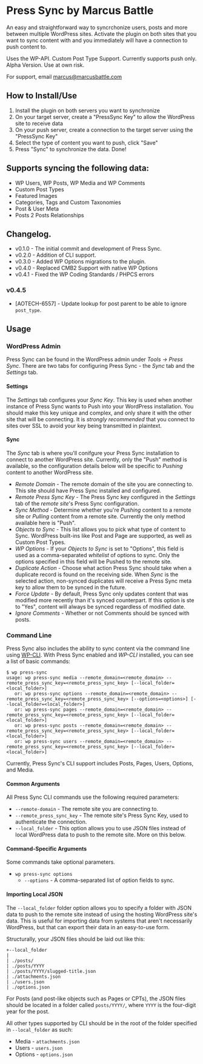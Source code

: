 # Press Sync by Marcus Battle

An easy and straightforward way to syncrchonize users, posts and more between multiple WordPress sites. Activate the plugin on both sites that you want to sync content with and you immediately will have a connection to push content to.

Uses the WP-API. Custom Post Type Support. Currently supports push only. Alpha Version. Use at own risk.

For support, email marcus@marcusbattle.com

## How to Install/Use

1) Install the plugin on both servers you want to synchronize
2) On your target server, create a "PressSync Key" to allow the WordPress site to receive data
3) On your push server, create a connection to the target server using the "PressSync Key"
4) Select the type of content you want to push, click "Save"
5) Press "Sync" to synchronize the data. Done!

## Supports syncing the following data:
- WP Users, WP Posts, WP Media and WP Comments
- Custom Post Types
- Featured Images
- Categories, Tags and Custom Taxonomies
- Post & User Meta
- Posts 2 Posts Relationships

## Changelog.

- v0.1.0 - The initial commit and development of Press Sync.
- v0.2.0 - Addition of CLI support.
- v0.3.0 - Added WP Options migrations to the plugin.
- v0.4.0 - Replaced CMB2 Support with native WP Options
- v0.4.1 - Fixed the WP Coding Standards / PHPCS errors

### v0.4.5

- [AOTECH-6557] - Update lookup for post parent to be able to ignore `post_type`.

## Usage

### WordPress Admin

Press Sync can be found in the WordPress admin under *Tools -> Press Sync*. There are two tabs for
configuring Press Sync - the _Sync_ tab and the _Settings_ tab.

#### Settings

The _Settings_ tab configures your _Sync Key_. This key is used when another instance of Press Sync wants
to Push into your WordPress installation. You should make this key unique and complex, and only share it
with the other site that will be connecting. It is *strongly recommended* that you connect to sites over
SSL to avoid your key being transmitted in plaintext.

#### Sync

The _Sync_ tab is where you'll conifgure your Press Sync installation to connect to another WordPress site. Currently,
only the "Push" method is available, so the configuration details below will be specific to _Pushing_ content to
another WordPress site.

- *Remote Domain* - The remote domain of the site you are connecting to. This site should have Press Sync installed and
  configured.
- *Remote Press Sync Key* - The Press Sync key configured in the _Settings_ tab of the *remote site*'s Press Sync
  configuration.
- *Sync Method* - Determine whether you're _Pushing_ content to a remote site or _Pulling_ content from a remote site.
  Currently the only method available here is "Push".
- *Objects to Sync* - This list allows you to pick what type of content to Sync. WordPress built-ins like Post and Page
  are supported, as well as Custom Post Types.
- *WP Options* - If your _Objects to Sync_ is set to "Options", this field is used as a comma-separated *whitelist* of
  options to sync. Only the options specified in this field will be Pushed to the remote site.
- *Duplicate Action* - Choose what action Press Sync should take when a duplicate record is found on the receiving
  side. When *Sync* is the selected action, non-synced duplicates will receive a Press Sync meta key to allow them to
  be synced in the future.
- *Force Update* - By default, Press Sync only updates content that was modified more recently than it's synced
  counterpart. If this option is ste to "Yes", content will always be synced regardless of modified date.
- *Ignore Comments* - Whether or not Comments should be synced with posts.

### Command Line

Press Sync also includes the ability to sync content via the command line using [WP-CLI](http://wp-cli.org/). With
Press Sync enabled and _WP-CLI_ installed, you can see a list of basic commands:

```
$ wp press-sync
usage: wp press-sync media --remote_domain=<remote_domain> --remote_press_sync_key=<remote_press_sync_key> [--local_folder=<local_folder>]
   or: wp press-sync options --remote_domain=<remote_domain> --remote_press_sync_key=<remote_press_sync_key> [--options=<options>] [--local_folder=<local_folder>]
   or: wp press-sync pages --remote_domain=<remote_domain> --remote_press_sync_key=<remote_press_sync_key> [--local_folder=<local_folder>]
   or: wp press-sync posts --remote_domain=<remote_domain> --remote_press_sync_key=<remote_press_sync_key> [--local_folder=<local_folder>]
   or: wp press-sync users --remote_domain=<remote_domain> --remote_press_sync_key=<remote_press_sync_key> [--local_folder=<local_folder>]
```

Currently, Press Sync's CLI support includes Posts, Pages, Users, Options, and Media.

#### Common Arguments

All Press Sync CLI commands use the following required parameters:

- `--remote-domain` - The remote site you are connecting to.
- `--remote_press_sync_key` - The remote site's Press Sync Key, used to authenticate the connection.
- `--local_folder` - This option allows you to use JSON files instead of local WordPress data to push to the remote
  site. More on this below.

#### Command-Specific Arguments

Some commands take optional parameters.

- `wp press-sync options`
  - `--options` - A comma-separated list of option fields to sync.

#### Importing Local JSON

The `--local_folder` folder option allows you to specify a folder with JSON data to push to the remote site instead of
using the hosting WordPress site's data. This is useful for importing data from systems that aren't necessarily
WordPress, but that can export their data in an easy-to-use form.

Structurally, your JSON files should be laid out like this:

```
+--local_folder
|
| ./posts/
| ./posts/YYYY
| ./posts/YYYY/slugged-title.json
| ./attachments.json
| ./users.json
| ./options.json
```

For Posts (and post-like objects such as Pages or CPTs), the JSON files should be located in a folder called
`posts/YYYY/`, where `YYYY` is the four-digit year for the post.

All other types supported by CLI should be in the root of the folder specified in `--local_folder` as such:

- Media - `attachments.json`
- Users - `users.json`
- Options - `options.json`

